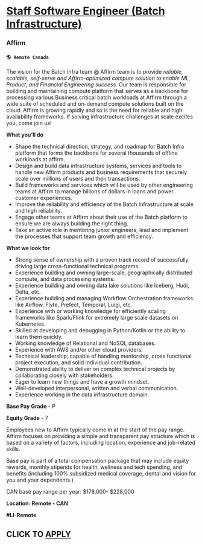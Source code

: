 # [Staff Software Engineer (Batch Infrastructure)](https://www.remotewlb.com/apply/staff-software-engineer-batch-infrastructure-130408)  
### Affirm  
#### `🌎 Remote Canada`  

The vision for the Batch Infra team @ Affirm team is to provide _reliable, scalable, self-serve and Affirm-optimized compute solution to enable ML, Product, and Financial Engineering success._ Our team is responsible for building and maintaining compute platform that serves as a backbone for processing various Business critical batch workloads at Affirm through a wide suite of scheduled and on-demand compute solutions built on the cloud. Affirm is growing rapidly and so is the need for reliable and high availability frameworks. If solving infrastructure challenges at scale excites you, come join us!

**What you’ll do**

  * Shape the technical direction, strategy, and roadmap for Batch Infra platform that forms the backbone for several thousands of offline workloads at affirm.
  * Design and build data infrastructure systems, services and tools to handle new Affirm products and business requirements that securely scale over millions of users and their transactions.
  * Build frameworks and services which will be used by other engineering teams at Affirm to manage billions of dollars in loans and power customer experiences.
  * Improve the reliability and efficiency of the Batch Infrastructure at scale and high reliability.
  * Engage other teams at Affirm about their use of the Batch platform to ensure we are always building the right thing.
  * Take an active role in mentoring junior engineers, lead and implement the processes that support team growth and efficiency.

**What we look for**

  * Strong sense of ownership with a proven track record of successfully driving large cross-functional technical programs.
  * Experience building and owning large-scale, geographically distributed compute, and data processing systems.
  * Experience building and owning data lake solutions like Iceberg, Hudi, Delta, etc.
  * Experience building and managing Workflow Orchestration frameworks like Airflow, Flyte, Prefect, Temporal, Luigi, etc.
  * Experience with or working knowledge for efficiently scaling frameworks like Spark/Flink for extremely large scale datasets on Kubernetes.
  * Skilled at developing and debugging in Python/Kotlin or the ability to learn them quickly.
  * Working knowledge of Relational and NoSQL databases.
  * Experience with AWS and/or other cloud providers.
  * Technical leadership; capable of handling mentorship, cross functional project execution, and solid individual contribution.
  * Demonstrated ability to deliver on complex technical projects by collaborating closely with stakeholders.
  * Eager to learn new things and have a growth mindset.
  * Well-developed interpersonal, written and verbal communication.
  * Experience working in the data infrastructure domain.

**Base Pay Grade** \- P

**Equity Grade** \- 7

Employees new to Affirm typically come in at the start of the pay range. Affirm focuses on providing a simple and transparent pay structure which is based on a variety of factors, including location, experience and job-related skills.

Base pay is part of a total compensation package that may include equity rewards, monthly stipends for health, wellness and tech spending, and benefits (including 100% subsidized medical coverage, dental and vision for you and your dependents.)

CAN base pay range per year: $178,000- $228,000

**Location: Remote - CAN**

**#LI-Remote**

  
## CLICK TO [APPLY](https://www.remotewlb.com/apply/staff-software-engineer-batch-infrastructure-130408)

